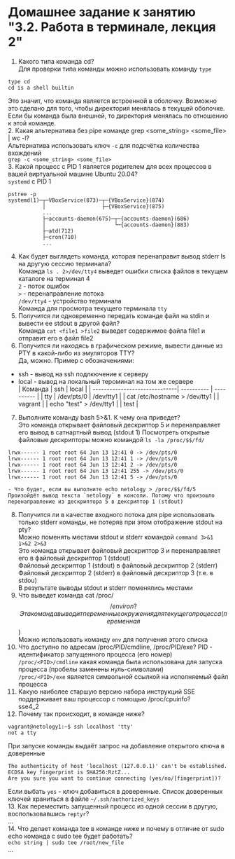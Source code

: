 
# Домашнее задание к занятию "3.2. Работа в терминале, лекция 2"

1. Какого типа команда cd?  
Для проверки типа команды можно использовать команду `type`  
```
type cd
cd is a shell builtin
```
Это значит, что команда является встроенной в оболочку. Возможно это сделано для того, чтобы директория менялась в текущей оболочке. Если бы команда была внешней, то директория менялась по отношению к этой команде.  
2. Какая альтернатива без pipe команде grep <some_string> <some_file> | wc -l?  
Альтернатива использовать ключ `-c` для подсчётка количества вхождений  
`grep -c <some_string> <some_file>`  
3. Какой процесс с PID 1 является родителем для всех процессов в вашей виртуальной машине Ubuntu 20.04?  
`systemd` с PID 1  
```
pstree -p
systemd(1)─┬─VBoxService(873)─┬─{VBoxService}(874)
           │                  ├─{VBoxService}(875)
           ...
           ├─accounts-daemon(675)─┬─{accounts-daemon}(686)
           │                      └─{accounts-daemon}(883)
           ├─atd(712)
           ├─cron(710)
           ...
```
4. Как будет выглядеть команда, которая перенаправит вывод stderr ls на другую сессию терминала?  
Команда `ls . 2>/dev/tty4` выведет ошибки списка файлов в текущем каталоге на терминал 4  
`2` - поток ошибок  
`>` - перенаправление потока  
`/dev/tty4` - устройство терминала  
Команда для просмотра текущего терминала `tty`  
5. Получится ли одновременно передать команде файл на stdin и вывести ее stdout в другой файл?  
Команда `cat <file1 >file2` выведет содержимое файла file1 и отправит его в файл file2  
6. Получится ли находясь в графическом режиме, вывести данные из PTY в какой-либо из эмуляторов TTY?  
Да, можно. Пример с обозначениями:  
  - ssh - вывод на ssh подлкючение к серверу  
  - local - вывод на локальный тероминал на том же сервере  
| Команда                       | ssh        | local      |
| ------------------------------| ---------- | ---------- |
| tty                           | /dev/pts/0 | /dev/tty1  |
| cat /etc/hostname > /dev/tty1 |            | vagrant    |
| echo "test" > /dev/tty1       |            | test       |

7. Выполните команду bash 5>&1. К чему она приведет?  
Это команда открывает файловый дескриптор 5 и перенаправляет его вывод в сатнартный вывод (stdout 1)
Посмотреть открытые файловые дескрипторы можно командой `ls -la /proc/$$/fd/`  
```
lrwx------ 1 root root 64 Jun 13 12:41 0 -> /dev/pts/0
lrwx------ 1 root root 64 Jun 13 12:41 1 -> /dev/pts/0
lrwx------ 1 root root 64 Jun 13 12:41 2 -> /dev/pts/0
lrwx------ 1 root root 64 Jun 13 12:41 255 -> /dev/pts/0
lrwx------ 1 root root 64 Jun 13 12:41 5 -> /dev/pts/0
```
    - Что будет, если вы выполните echo netology > /proc/$$/fd/5  
    Произойдёт вывод текста `netology` в консоли. Потому что произошло перенаправление из дескриптора 5 в дексриптор 1 (stdout)  
8. Получится ли в качестве входного потока для pipe использовать только stderr команды, не потеряв при этом отображение stdout на pty?  
Можно поменять местами stdout и stderr командой `command 3>&1 1>&2 2>&3`  
Это команда открывает файловый дескриптор 3 и перенаправляет его в файловый дескриптор 1 (stdout)  
Файловый дескриптор 1 (stdout) в файловый дескриптор 2 (stderr)  
Файловый дескриптор 2 (stderr) в файловый дескриптор 3 (т.е. в stdou)  
В результате выводы stdout и stderr поменялись местами  
9. Что выведет команда cat /proc/$$/environ?  
Эта команда выводит переменные окружения для текущего процесса (переменная $$)  
Можно использовать команду `env` для получения этого списка  
10. Что доступно по адресам /proc/PID/cmdline, /proc/PID/exe? 
PID - идентификатор запущенного процесса (его номер)  
`/proc/<PID>/cmdline` какая команда была использована для запуска процесса (пробелы заменены нуль-символами)  
`/proc/<PID>/exe` является символьной ссылкой на исполняемый файл процесса  
11. Какую наиболее старшую версию набора инструкций SSE поддерживает ваш процессор с помощью /proc/cpuinfo?  
sse4_2  
12. Почему так происходит, в команде ниже?  
```
vagrant@netology1:~$ ssh localhost 'tty'  
not a tty  
```
При запуске команды выдаёт запрос на добавление открытого ключа в доверенные  
```
The authenticity of host 'localhost (127.0.0.1)' can't be established.
ECDSA key fingerprint is SHA256:RztZ...
Are you sure you want to continue connecting (yes/no/[fingerprint])?
```
Если выбать `yes` - ключ добавиться в доверенныe. Список доверенных ключей храниться в файле `~/.ssh/authorized_keys`  
13. Как переместить запущенный процесс из одной сессии в другую, воспользовавшись `reptyr`?  
...  
14. Что делает команда tee в команде ниже и почему в отличие от sudo echo команда с sudo tee будет работать?  
`echo string | sudo tee /root/new_file`  
...  
